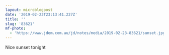 ```yaml
---
layout: microblogpost
date: '2019-02-23T23:13:41.227Z'
title: ''
slug: '83621'
mf-photo:
  - 'https://www.jdem.com.au/jd/notes/media/2019-02-23-83621/sunset.jpg'
---
```

Nice sunset tonight
